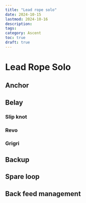 ```yaml
---
title: "Lead rope solo"
date: 2024-10-15
lastmod: 2024-10-16
description:
tags:
category: Ascent
toc: true
draft: true
---
```

# Lead Rope Solo

## Anchor

## Belay

### Slip knot

### Revo

### Grigri

## Backup

## Spare loop

## Back feed management

